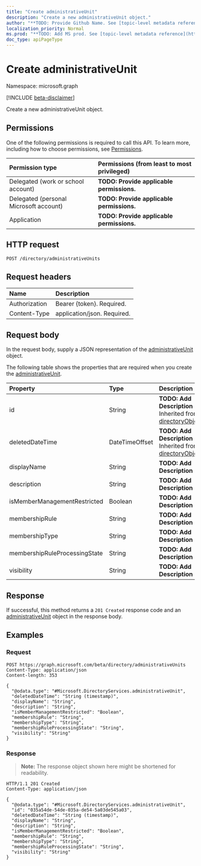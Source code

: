 ```yaml
---
title: "Create administrativeUnit"
description: "Create a new administrativeUnit object."
author: "**TODO: Provide Github Name. See [topic-level metadata reference](https://msgo.azurewebsites.net/add/document/guidelines/metadata.html#topic-level-metadata)**"
localization_priority: Normal
ms.prod: "**TODO: Add MS prod. See [topic-level metadata reference](https://msgo.azurewebsites.net/add/document/guidelines/metadata.html#topic-level-metadata)**"
doc_type: apiPageType
---
```


# Create administrativeUnit
Namespace: microsoft.graph

[!INCLUDE [beta-disclaimer](../../includes/beta-disclaimer.md)]

Create a new administrativeUnit object.

## Permissions
One of the following permissions is required to call this API. To learn more, including how to choose permissions, see [Permissions](/graph/permissions-reference).

|Permission type|Permissions (from least to most privileged)|
|:---|:---|
|Delegated (work or school account)|**TODO: Provide applicable permissions.**|
|Delegated (personal Microsoft account)|**TODO: Provide applicable permissions.**|
|Application|**TODO: Provide applicable permissions.**|

## HTTP request

<!-- {
  "blockType": "ignored"
}
-->
``` http
POST /directory/administrativeUnits
```

## Request headers
|Name|Description|
|:---|:---|
|Authorization|Bearer {token}. Required.|
|Content-Type|application/json. Required.|

## Request body
In the request body, supply a JSON representation of the [administrativeUnit](../resources/administrativeunit.md) object.

The following table shows the properties that are required when you create the [administrativeUnit](../resources/administrativeunit.md).

|Property|Type|Description|
|:---|:---|:---|
|id|String|**TODO: Add Description** Inherited from [directoryObject](../resources/directoryobject.md)|
|deletedDateTime|DateTimeOffset|**TODO: Add Description** Inherited from [directoryObject](../resources/directoryobject.md)|
|displayName|String|**TODO: Add Description**|
|description|String|**TODO: Add Description**|
|isMemberManagementRestricted|Boolean|**TODO: Add Description**|
|membershipRule|String|**TODO: Add Description**|
|membershipType|String|**TODO: Add Description**|
|membershipRuleProcessingState|String|**TODO: Add Description**|
|visibility|String|**TODO: Add Description**|



## Response

If successful, this method returns a `201 Created` response code and an [administrativeUnit](../resources/administrativeunit.md) object in the response body.

## Examples

### Request
<!-- {
  "blockType": "request",
  "name": "create_administrativeunit_from_administrativeunits"
}
-->
``` http
POST https://graph.microsoft.com/beta/directory/administrativeUnits
Content-Type: application/json
Content-length: 353

{
  "@odata.type": "#Microsoft.DirectoryServices.administrativeUnit",
  "deletedDateTime": "String (timestamp)",
  "displayName": "String",
  "description": "String",
  "isMemberManagementRestricted": "Boolean",
  "membershipRule": "String",
  "membershipType": "String",
  "membershipRuleProcessingState": "String",
  "visibility": "String"
}
```


### Response
>**Note:** The response object shown here might be shortened for readability.
<!-- {
  "blockType": "response",
  "truncated": true,
  "@odata.type": "Microsoft.DirectoryServices.administrativeUnit"
}
-->
``` http
HTTP/1.1 201 Created
Content-Type: application/json

{
  "@odata.type": "#Microsoft.DirectoryServices.administrativeUnit",
  "id": "035a54de-54de-035a-de54-5a03de545a03",
  "deletedDateTime": "String (timestamp)",
  "displayName": "String",
  "description": "String",
  "isMemberManagementRestricted": "Boolean",
  "membershipRule": "String",
  "membershipType": "String",
  "membershipRuleProcessingState": "String",
  "visibility": "String"
}
```

